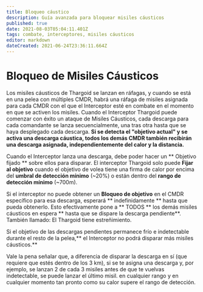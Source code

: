 ```yaml
---
title: Bloqueo cáustico
description: Guía avanzada para bloquear misiles cáusticos
published: true
date: 2021-08-03T05:04:11.401Z
tags: combate, interceptores, misiles cáusticos
editor: markdown
dateCreated: 2021-06-24T23:36:11.664Z
---
```


# Bloqueo de Misiles Cáusticos
Los misiles cáusticos de Thargoid se lanzan en ráfagas, y cuando se está en una pelea con múltiples CMDR, habrá una ráfaga de misiles asignada para cada CMDR con el que el Interceptor esté en combate en el momento en que se activen los misiles. Cuando el Interceptor Thargoid puede comenzar con éxito un ataque de Misiles Cáusticos, cada descarga para cada comandante se lanza secuencialmente, una tras otra hasta que se haya desplegado cada descarga. **Si se detecta el "objetivo actual" y se activa una descarga cáustica, todos los demás CMDR también recibirán una descarga asignada, independientemente del calor y la distancia.**

Cuando el Interceptor lanza una descarga, debe poder hacer un ** Objetivo fijado ** sobre ellos para disparar. El interceptor Thargoid solo puede **Fijar al objetivo** cuando el objetivo de volea tiene una firma de calor por encima del **umbral de detección mínimo** (~20%) o están dentro del **rango de detección mínimo** (~700m).

Si el interceptor no puede obtener un **Bloqueo de objetivo** en el CMDR específico para esa descarga, esperará ** indefinidamente ** hasta que pueda obtenerlo. Esto efectivamente pone a ** TODOS ** los demás misiles cáusticos en espera ** hasta que se dispare la descarga pendiente**. También llamado: El Thargoid tiene estreñimiento.

Si el objetivo de las descargas pendientes permanece frío e indetectable durante el resto de la pelea,** el Interceptor no podrá disparar más misiles cáusticos.**

Vale la pena señalar que, a diferencia de disparar la descarga en sí (que requiere que estés dentro de los 3 km), si se te asigna una descarga y, por ejemplo, se lanzan 2 de cada 3 misiles antes de que te vuelvas indetectable, se puede lanzar el último misil. en cualquier rango y en cualquier momento tan pronto como su calor supere el rango de detección.